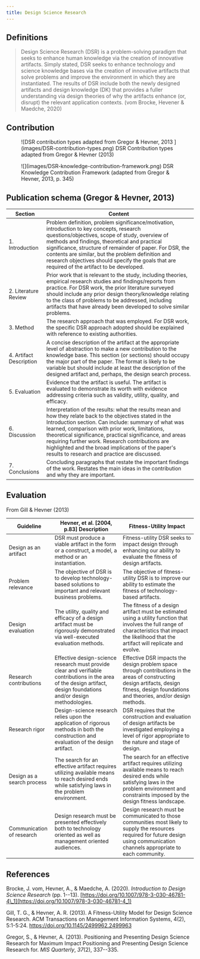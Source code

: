 ```yaml
---
title: Design Science Research
---
```

## Definitions

> Design Science Research (DSR) is a problem-solving paradigm that seeks to enhance human knowledge via the creation of innovative artifacts. Simply stated, DSR seeks to enhance technology and science knowledge bases via the creation of innovative artifacts that solve problems and improve the environment in which they are instantiated. The results of DSR include both the newly designed artifacts and design knowledge (DK) that provides a fuller understanding via design theories of why the artifacts enhance (or, disrupt) the relevant application contexts. (vom Brocke, Hevener & Maedche, 2020)

## Contribution

<figure markdown>
![DSR contribution types adapted from Gregor & Hevner, 2013 ](images/DSR-contribution-types.png)
<caption>DSR Contribution types adapted from Gregor & Hevner (2013)</caption>
</figure>

<figure markdown>
![](images/DSR-knowledge-contribution-framework.png)
<caption>DSR Knowledge Contribution Framework (adapted from Gregor & Hevner, 2013, p. 345)
</figure>

## Publication schema (Gregor & Hevner, 2013)

| Section | Content |
| --- | --- |
| 1. Introduction | Problem definition, problem significance/motivation, introduction to key concepts, research questions/objectives, scope of study, overview of methods and findings, theoretical and practical significance, structure of remainder of paper. For DSR, the contents are similar, but the problem definition and research objectives should specify the goals that are required of the artifact to be developed. |
| 2. Literature Review | Prior work that is relevant to the study, including theories, empirical research studies and findings/reports from practice. For DSR work, the prior literature surveyed should include any prior design theory/knowledge relating to the class of problems to be addressed, including artifacts that have already been developed to solve similar problems. |
| 3. Method | The research approach that was employed. For DSR work, the specific DSR approach adopted should be explained with reference to existing authorities. | 
| 4. Artifact Description | A concise description of the artifact at the appropriate level of abstraction to make a new contribution to the knowledge base. This section (or sections) should occupy the major part of the paper. The format is likely to be variable but should include at least the description of the designed artifact and, perhaps, the design search process. |
| 5. Evaluation | Evidence that the artifact is useful. The artifact is evaluated to demonstrate its worth with evidence addressing criteria such as validity, utility, quality, and efficacy. |
| 6. Discussion | Interpretation of the results: what the results mean and how they relate back to the objectives stated in the Introduction section. Can include: summary of what was learned, comparison with prior work, limitations, theoretical significance, practical significance, and areas requiring further work. Research contributions are highlighted and the broad implications of the paper's results to research and practice are discussed. | 
| 7. Conclusions | Concluding paragraphs that restate the important findings of the work. Restates the main ideas in the contribution and why they are important. |

## Evaluation

From Gill & Hevner (2013)

| Guideline | Hevner, et al. [2004, p.83] Description | Fitness-Utility Impact |
| --- | --- | --- |
| Design as an artifact | DSR must produce a viable artifact in the form or a construct, a model, a method or an instantiation. | Fitness-utility DSR seeks to impact design through enhancing our ability to evaluate the fitness of design artifacts. |
| Problem relevance | The objective of DSR is to develop technology-based solutions to important and relevant business problems. | The objective of fitness-utility DSR is to improve our ability to estimate the fitness of technology-based artifacts. |
| Design evaluation | The utility, quality and efficacy of a design artifact must be rigorously demonstrated via well-executed evaluation methods. | The fitness of a design artifact must be estimated using a utility function that involves the full range of characteristics that impact the likelihood that the artifact will replicate and evolve. |
| Research contributions | Effective design-science research must provide clear and verifiable contributions in the area of the design artifact, design foundations and/or design methodologies.  | Effective DSR impacts the design problem space through contributions in the areas of constructing design artifacts, design fitness, design foundations and theories, and/or design methods. |
| Research rigor | Design-science research relies upon the application of rigorous methods in both the construction and evaluation of the design artifact. | DSR requires that the construction and evaluation of design artifacts be investigated employing a level of rigor appropriate to the nature and stage of design. |
| Design as a search process | The search for an effective artifact requires utilizing available means to reach desired ends while satisfying laws in the problem environment. | The search for an effective artifact requires utilizing available means to reach desired ends while satisfying laws in the problem environment and constraints imposed by the design fitness landscape. |
| Communication of research | Design research must be presented effectively both to technology oriented as well as management oriented audiences. | Design research must be communicated to those communities most likely to supply the resources required for future design using communication channels appropriate to each community. |

## References

Brocke, J. vom, Hevner, A., & Maedche, A. (2020). *Introduction to Design Science Research* (pp. 1--13). [https://doi.org/10.1007/978-3-030-46781-4\_1](https://doi.org/10.1007/978-3-030-46781-4_1)

Gill, T. G., & Hevner, A. R. (2013). A Fitness-Utility Model for Design Science Research. ACM Transactions on Management Information Systems, 4(2), 5:1-5:24. https://doi.org/10.1145/2499962.2499963

Gregor, S., & Hevner, A. (2013). Positioning and Presenting Design Science Research for Maximum Impact Positioning and Presenting Design Science Research for. *MIS Quarterly*, *37*(2), 337--335.